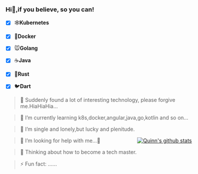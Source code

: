 ### Hi👋,if you believe, so you can!

+ [X] 🕸**Kubernetes**
+ [X] 🐳**Docker**
+ [X] 🐭**Golang**
+ [X] ☕️**Java**
+ [x] 🦀**Rust**
+ [x] 🐦**Dart**


> 🔭 Suddenly found a lot of interesting technology, please forgive me.HiaHiaHia...

> 🌱 I’m currently learning k8s,docker,angular,java,go,kotlin and so on...

> 👯 I’m single and lonely,but lucky and plenitude.

> 🤔 I’m looking for help with me...🤪

> 💬 Thinking about how to become a tech master.

> ⚡ Fun fact: ......


<a href="https://github-readme-stats.vercel.app/api?username=quinniup&show_icons=true&theme=buefy" style="float: right;margin-top: -20%;" class="custom">
  
  
  <img align="center" src="https://github-readme-stats.vercel.app/api?username=quinniup&show_icons=true&theme=buefy" alt="Quinn's github stats" />
</a>

